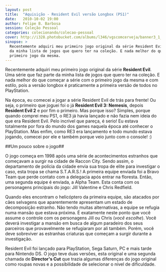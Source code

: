 ```yaml
---
layout: post
title:  "Aquisição - Resident Evil versão Longbox (PS1)"
date:   2010-10-02 19:00
author: Felipe B. Barbosa
session: Coleção Pessoal
categories: colecionando/colecao-pessoal
cover: http://i328.photobucket.com/albums/l346/vgscomcerveja/banner3_1_zpsplzx2idj.jpg
sinopse: >
  Recentemente adquiri meu primeiro jogo original da série Resident Evil. Uma série que faz parte
  da minha lista de jogos que quero ter na coleção. E nada melhor do que começar a série com o
  primeiro jogo da mesma.
---
```

Recentemente adquiri meu primeiro jogo original da série **Resident Evil**. Uma série que faz parte
da minha lista de jogos que quero ter na coleção. E nada melhor do que começar a série com o
primeiro jogo da mesma e com estilo, pois a versão longbox é praticamente a primeira versão de todos
no PlayStation.

Na época, eu comecei a jogar a série Resident Evil de trás para frente! Ou seja, o primeiro que
joguei foi o já **Resident Evil 3: Nemesis**, depois **Resident Evil 2** e por fim o primeiro.
Mas porque isso? Simples, porque quando comprei meu PS1, o RE3 já havia lançado e não fazia nem
ideia do que era Resident Evil. Pelo incrível que pareça, é serio! Eu estava totalmente por fora
do mundo dos games naquela época até conhecer o PlayStation. Mas enfim, como RE3 era lançamento
e todo mundo estava jogando, comecei por ele e também porque veio junto com o console! :)

##Um pouco sobre o jogo##

O jogo começa em 1998 após uma série de acontecimentos estranhos que começavam a surgir na cidade
de Raccon City. Sendo assim, o departamento de polícia da cidade envia sua tropa de elite para
investigar o caso, esta tropa se chama S.T.A.R.S.! A primeira equipe enviada foi a Bravo Team que
perde contato com a delegacia após entrar na floresta. Então, uma segunda equipe é enviada, a
Alpha Team. Esta conta com os personagens principais do jogo: Jill Valentine e Chris Redfield.

Quando eles encontram o helicóptero da primeira equipe, são atacados por cães selvagens que
aparentemente apresentam um estado de decomposição estranho. Não tendo muitas alternativas, a
equipe se refugia numa mansão que estava próxima. É exatamente neste ponto que você assume o controle
com os personagens Jill ou Chris (*você escolhe*). Você deverá investigar a mansão em busca de
algum paradeiro dos seus parceiros que provavelmente se refugiaram por ali também. Porém,
você deve sobreviver as estranhas criaturas que começam a surgir durante a investigação.

Resident Evil foi lançado para PlayStation, Sega Saturn, PC e mais tarde para Nintendo DS. O jogo
teve duas versões, esta original e uma segunda chamada de **Director's Cut** que trazia algumas
diferenças do jogo original como roupas novas e a possibilidade de selecionar o nível de
dificuldade.
